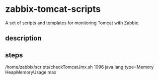 zabbix-tomcat-scripts
=====================

A set of scripts and templates for monitoring Tomcat with Zabbix.

## description


## steps

/home/zabbix/scripts/checkTomcatJmx.sh 1096 java.lang:type=Memory HeapMemoryUsage max
